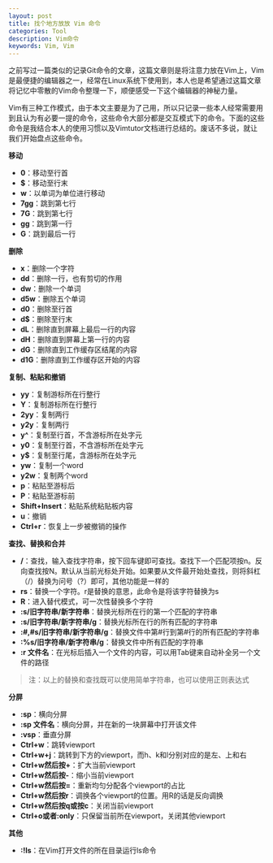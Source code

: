 ```yaml
---
layout: post
title: 找个地方放放 Vim 命令
categories: Tool
description: Vim命令
keywords: Vim, Vim
---
```


之前写过一篇类似的记录Git命令的文章，这篇文章则是将注意力放在Vim上，Vim是最便捷的编辑器之一，经常在Linux系统下使用到，本人也是希望通过这篇文章将记忆中零散的Vim命令整理一下，顺便感受一下这个编辑器的神秘力量。

Vim有三种工作模式，由于本文主要是为了己用，所以只记录一些本人经常需要用到且认为有必要一提的命令，这些命令大部分都是交互模式下的命令。下面的这些命令是我结合本人的使用习惯以及Vimtutor文档进行总结的。废话不多说，就让我们开始盘点这些命令。

**移动**

- **0**：移动至行首
- **$**：移动至行末
- **w**：以单词为单位进行移动
- **7gg**：跳到第七行
- **7G**：跳到第七行
- **gg**：跳到第一行
- **G**：跳到最后一行

**删除**

- **x**：删除一个字符
- **dd**：删除一行，也有剪切的作用
- **dw**：删除一个单词
- **d5w**：删除五个单词
- **d0**：删除至行首
- **d$**：删除至行末
- **dL**：删除直到屏幕上最后一行的内容
- **dH**：删除直到屏幕上第一行的内容
- **dG**：删除直到工作缓存区结尾的内容
- **d1G**：删除直到工作缓存区开始的内容

**复制、粘贴和撤销**

- **yy**：复制游标所在行整行
- **Y**：复制游标所在行整行
- **2yy**：复制两行
- **y2y**：复制两行
- **y^**：复制至行首，不含游标所在处字元
- **y0**：复制至行首，不含游标所在处字元
- **y$**：复制至行尾，含游标所在处字元
- **yw**：复制一个word
- **y2w**：复制两个word
- **p**：粘贴至游标后
- **P**：粘贴至游标前
- **Shift+Insert**：粘贴系统粘贴板内容
- **u**：撤销
- **Ctrl+r**：恢复上一步被撤销的操作

**查找、替换和合并**

- **/**：查找，输入查找字符串，按下回车键即可查找。查找下一个匹配项按n。反向查找按N。默认从当前光标处开始。如果要从文件最开始处查找，则将斜杠（/）替换为问号（?）即可，其他功能是一样的
- **rs**：替换一个字符。r是替换的意思，此命令是将该字符替换为s
- **R**：进入替代模式，可一次性替换多个字符
- **:s/旧字符串/新字符串**：替换光标所在行的第一个匹配的字符串
- **:s/旧字符串/新字符串/g**：替换光标所在行的所有匹配的字符串
- **:#,#s/旧字符串/新字符串/g**：替换文件中第#行到第#行的所有匹配的字符串
- **:%s/旧字符串/新字符串/g**：替换文件中所有匹配的字符串
- **:r 文件名**：在光标后插入一个文件的内容，可以用Tab键来自动补全另一个文件的路径

> 注：以上的替换和查找既可以使用简单字符串，也可以使用正则表达式

**分屏**

- **:sp**：横向分屏
- **:sp 文件名**：横向分屏，并在新的一块屏幕中打开该文件
- **:vsp**：垂直分屏
- **Ctrl+w**：跳转viewport
- **Ctrl+w+j**：跳转到下方的viewport，而h、k和l分别对应的是左、上和右
- **Ctrl+w然后按+**：扩大当前viewport
- **Ctrl+w然后按-**：缩小当前viewport
- **Ctrl+w然后按=**：重新均匀分配各个viewport的占比
- **Ctrl+w然后按r**：调换各个viewport的位置。用R的话是反向调换
- **Ctrl+w然后按q或按c**：关闭当前viewport
- **Ctrl+o或者:only**：只保留当前所在viewport，关闭其他viewport

**其他**

- **:!ls**：在Vim打开文件的所在目录运行ls命令